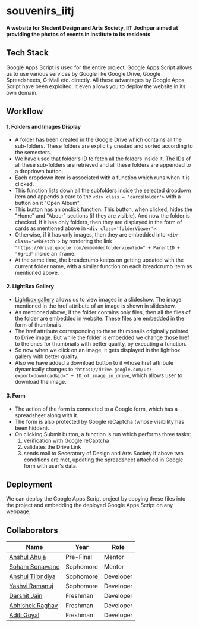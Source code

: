 # souvenirs_iitj
#### A website for Student Design and Arts Society, IIT Jodhpur aimed at providing the photos of events in institute to its residents

## Tech Stack
Google Apps Script is used for the entire project. Google Apps Script allows us to use various services by Google like Google Drive, Google Spreadsheets, G-Mail etc. directly. All these advantages by Google Apps Script have been exploited.
It even allows you to deploy the website in its own domain.

## Workflow

#### 1. Folders and Images Display
* A folder has been created in the Google Drive which contains all the sub-folders. These folders are explicitly created and sorted according to the semesters.
* We have used that folder's ID to fetch all the folders inside it. The IDs of all these sub-folders are retrieved and all these folders are appended to a dropdown button.
* Each dropdown item is associated with a function which runs when it is clicked. 
* This function lists down all the subfolders inside the selected dropdown item and appends a card to the `<div class = 'cardsHolder'>` with a button on it "Open Album".
* This button has an onclick function. This button, when clicked, hides the "Home" and "Abour" sections (if they are visible). And now the folder is checked. If it has only folders, then they are displayed in the form of cards as mentioned above in `<div class='folderViewer'>`. 
* Otherwise, if it has only images, then they are embedded into `<div class='webFetch'>` by rendering the link `"https://drive.google.com/embeddedfolderview?id=" + ParentID + "#grid"` inside an iframe.
* At the same time, the breadcrumb keeps on getting updated with the current folder name, with a similar function on each breadcrumb item as mentioned above.

#### 2. LightBox Gallery
* [Lightbox gallery](https://lokeshdhakar.com/projects/lightbox2/) allows us to view images in a slideshow. The image mentioned in the href attribute of an image is shown in slideshow.
* As mentioned above, if the folder contains only files, then all the files of the folder are embedded in website. These files are embedded in the form of thumbnails.
* The href attribute corresponding to these thumbnails originally pointed to Drive image. But while the folder is embedded we change those href to the ones for thumbnails with better quality, by executing a function.
* So now when we click on an image, it gets displayed in the lightbox gallery with better quality.
* Also we have added a download button to it whose href attribute dynamically changes to `"https://drive.google.com/uc?export=download&id=" + ID_of_image_in_drive`, which allows user to download the image.

#### 3. Form
* The action of the form is connected to a Google form, which has a spreadsheet along with it. 
* The form is also protected by Google reCaptcha (whose visibility has been hidden).
* On clicking Submit button, a function is run which performs three tasks:
    1. verification with Google reCaptcha
    2. validates the Drive Link
    3. sends mail to Seceratory of Design and Arts Society if above two conditions are met, updating the spreadsheet attached in Google form with user's data.

## Deployment
We can deploy the Google Apps Script project by copying these files into the project and embedding the deployed Google Apps Script on any webpage.

## Collaborators
|Name|Year|Role|
|--|--|--|
|[Anshul Ahuja](https://github.com/anshulahuja98)|Pre-Final|Mentor|
|[Soham Sonawane](https://github.com/killbotXD)|Sophomore|Mentor|
|[Anshul Tilondiya](https://github.com/Anshultilondiya)|Sophomore|Developer|
|[Yashvi Ramanuj](https://github.com/YashviRamanuj)|Sophomore|Developer|
|[Darshit Jain](https://github.com/DarshitJain04)|Freshman|Developer|
|[Abhishek Raghav](https://github.com/imraghav20)|Freshman|Developer|
|[Aditi Goyal](https://github.com/gaditi123)|Freshman|Developer|
